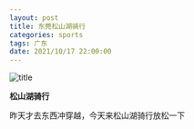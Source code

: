 ```yaml
---
layout: post
title: 东莞松山湖骑行
categories: sports 
tags: 广东
date: 2021/10/17 22:00:00
---
```


![title](https://image.sideproject.cn/titlex/titlex_099.jpg)

**松山湖骑行**

昨天才去东西冲穿越，今天来松山湖骑行放松一下